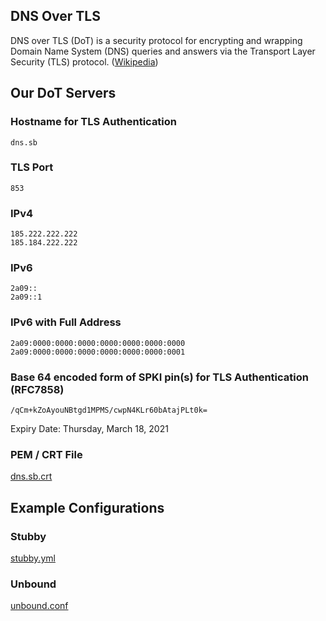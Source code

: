 ## DNS Over TLS

DNS over TLS (DoT) is a security protocol for encrypting and wrapping Domain Name System (DNS) queries and answers via the Transport Layer Security (TLS) protocol. ([Wikipedia](https://en.wikipedia.org/wiki/DNS_over_TLS))

## Our DoT Servers

### Hostname for TLS Authentication

`dns.sb`

### TLS Port

`853`

### IPv4

```
185.222.222.222
185.184.222.222
```

### IPv6

```
2a09::
2a09::1
```

### IPv6 with Full Address

```
2a09:0000:0000:0000:0000:0000:0000:0000
2a09:0000:0000:0000:0000:0000:0000:0001
```

### Base 64 encoded form of SPKI pin(s) for TLS Authentication (RFC7858)

```
/qCm+kZoAyouNBtgd1MPMS/cwpN4KLr60bAtajPLt0k=
```

Expiry Date: Thursday, March 18, 2021

### PEM / CRT File

[dns.sb.crt](cert/dns.sb.crt)

## Example Configurations

### Stubby

[stubby.yml](example/stubby.yml)

### Unbound

[unbound.conf](example/unbound.conf)